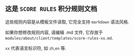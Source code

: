 ## 这是 `SCORE RULES` 积分规则文档

这些规则内容是从模板文件读取, 它完全支持 `markdown` 语法风格.

如果你想修改规则内容, 请编辑 .md 文件, 它存放于 `modules/about/client/templates/score-rules-xx.md`.

`xx` 代表语言标识符, 如 `zh`,`en` 等.
